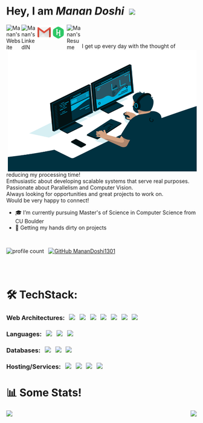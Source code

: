 <p align="center">
<h1> Hey, I am <i>Manan Doshi&nbsp;&nbsp;</i><img src="https://media.giphy.com/media/hvRJCLFzcasrR4ia7z/giphy.gif" width="40px"></h1> 
</p>

<a href="https://manandoshi.netlify.app/">
  <img align="left" alt="Manan's Website" width="40px" src="https://img.icons8.com/color/48/000000/domain--v1.png" />
</a>

<a href="https://www.linkedin.com/in/manandoshi1301">
  <img align="left" alt="Manan's LinkedIN" width="40px" src="https://img.icons8.com/fluent/48/000000/linkedin.png" />
</a>
<a href="https://mail.google.com/mail/?view=cm&fs=1&to=manandoshi1301@gmail.com">
  <img align="left" alt="Manan's gmail" width="40px" src="icons8-gmail.svg" />
</a>
<a href="https://www.hackerrank.com/manandoshi1301?hr_r=1">
  <img align="left" alt="Manan's Hackerrank" width="40px" src="hackerrank.svg" />
</a>

<a href="https://docs.google.com/document/d/1t09U5iqqe8pv14v69bkvHaoWzTPj3jRT/edit?usp=sharing&ouid=112573404717784852559&rtpof=true&sd=true">
  <img align="left" alt="Manan's Resume" width="40px" src="https://img.icons8.com/fluent/48/000000/resume.png"/>
</a>
<!-- <img src="https://img.icons8.com/fluent/48/000000/resume-website.png"/>  Resume website svg-->

<br/><br/>


<img align="right" alt="GIF" src="code.gif?raw=true" width="500" height="320" />
 
 

I get up every day with the thought of reducing my processing time!
<br/>Enthusiastic about developing scalable systems that serve real purposes.
<br/>Passionate about Parallelism and Computer Vision.
<br/>Always looking for opportunities and great projects to work on.
<br/>Would be very happy to connect!
<br/>
- 🎓 I’m currently pursuing Master's of Science in Computer Science from CU Boulder
- 🔭 Getting my hands dirty on projects

  
  
<br/>  

![profile count](https://komarev.com/ghpvc/?username=your-github-MananDoshi1301&color=green) &nbsp;
[![GitHub MananDoshi1301](https://img.shields.io/github/followers/MananDoshi1301?label=follow&style=social)](https://github.com/MananDoshi1301) 

<br/>

<br/>

# 🛠 TechStack:


### Web Architectures: &nbsp; <code><img src="https://img.icons8.com/color/48/fa314a/html-5--v1.png" width="45px" /></code> &nbsp; <code><img src="https://img.icons8.com/color/48/fa314a/css3.png" width="45px" /></code> &nbsp; <code><img src="https://img.icons8.com/color/48/fa314a/bootstrap.png" width="45px" /></code> &nbsp; <code><img src="https://img.icons8.com/color/48/000000/javascript.png" width="45px" /></code> &nbsp; <code><img src="https://img.icons8.com/ultraviolet/40/000000/react.png" width="45px" /></code> &nbsp; <code><img src="https://img.icons8.com/windows/32/26e07f/node-js.png" width="45px" /></code> &nbsp; <code><img src="https://www.vectorlogo.zone/logos/expressjs/expressjs-icon.svg" width="45px" /></code> &nbsp;


### Languages: &nbsp; <code><img src="https://img.icons8.com/color/48/4a90e2/c-programming.png"/></code> &nbsp; <code><img src="https://img.icons8.com/color/48/4a90e2/c-plus-plus-logo.png"/></code> &nbsp; <code><img src="https://img.icons8.com/dusk/64/4a90e2/python.png" width="45px" /></code> &nbsp;


### Databases: &nbsp; <code><img src="https://img.icons8.com/color/48/fa314a/firebase.png" width="45px" /></code> &nbsp; <code><img src="https://img.icons8.com/color/48/fa314a/mongodb.png" width="45px" /></code> &nbsp; <code><img src="https://img.icons8.com/ios/50/4a90e2/mysql-logo.png" width="45px" /></code> &nbsp; 

  
### Hosting/Services: &nbsp; <code><img src="https://img.icons8.com/color/48/fa314a/firebase.png" width="45px" /></code> &nbsp; <code><img src="https://www.vectorlogo.zone/logos/netlify/netlify-icon.svg" width="45px" /></code> &nbsp; <code><img src="https://img.icons8.com/color/48/4a90e2/heroku.png" width="45px" /></code> &nbsp; <code><img src="https://img.icons8.com/color/48/fa314a/amazon-web-services.png" width="45px" /></code> &nbsp;




# 📊 Some Stats!

<a href="https://github.com/MananDoshi/github-readme-stats">
  <img align="left" src="https://github-readme-stats.vercel.app/api?username=MananDoshi1301&include_all_commits=true&theme=onedark&show_icons=true" />
</a>

<a href="https://github.com/MananDoshi1301/github-readme-stats">
  <img align="right" src="https://github-readme-stats.vercel.app/api/top-langs/?username=MananDoshi1301&theme=onedark&layout=compact" />
</a>
